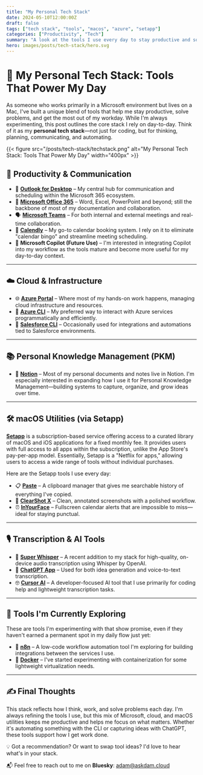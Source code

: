 ```yaml
---
title: "My Personal Tech Stack"
date: 2024-05-10T12:00:00Z
draft: false
tags: ["tech stack", "tools", "macos", "azure", "setapp"]
categories: ["Productivity", "Tech"]
summary: "A look at the tools I use every day to stay productive and solve problems across macOS and Microsoft ecosystems."
hero: images/posts/tech-stack/hero.svg
---
```


# 🧰 My Personal Tech Stack: Tools That Power My Day

As someone who works primarily in a Microsoft environment but lives on a Mac, I've built a unique blend of tools that help me stay productive, solve problems, and get the most out of my workday. While I'm always experimenting, this post outlines the core stack I rely on day-to-day. Think of it as my **personal tech stack**—not just for coding, but for thinking, planning, communicating, and automating.

{{< figure src="/posts/tech-stack/techstack.png" alt="My Personal Tech Stack: Tools That Power My Day" width="400px" >}}

## 🧠 Productivity & Communication

- 📧 **[Outlook for Desktop](https://www.microsoft.com/en-us/microsoft-365/outlook/email-and-calendar-software-microsoft-outlook)** – My central hub for communication and scheduling within the Microsoft 365 ecosystem.
- 📂 **[Microsoft Office 365](https://www.microsoft.com/en-us/microsoft-365)** – Word, Excel, PowerPoint and beyond; still the backbone of most of my documentation and collaboration.
- 🗣️ **[Microsoft Teams](https://www.microsoft.com/en-us/microsoft-teams/group-chat-software)** – For both internal and external meetings and real-time collaboration.
- 📅 **[Calendly](https://calendly.com/)** – My go-to calendar booking system. I rely on it to eliminate "calendar bingo" and streamline meeting scheduling.
- 🤖 **Microsoft Copilot (Future Use)** – I'm interested in integrating Copilot into my workflow as the tools mature and become more useful for my day-to-day context.

---

## ☁️ Cloud & Infrastructure

- 🌐 **[Azure Portal](https://portal.azure.com/)** – Where most of my hands-on work happens, managing cloud infrastructure and resources.
- 🧪 **[Azure CLI](https://learn.microsoft.com/en-us/cli/azure/install-azure-cli)** – My preferred way to interact with Azure services programmatically and efficiently.
- 🔧 **[Salesforce CLI](https://developer.salesforce.com/tools/sfdxcli)** – Occasionally used for integrations and automations tied to Salesforce environments.

---

## 📚 Personal Knowledge Management (PKM)

- 🧾 **[Notion](https://www.notion.so/)** – Most of my personal documents and notes live in Notion. I'm especially interested in expanding how I use it for Personal Knowledge Management—building systems to capture, organize, and grow ideas over time.

---

## 🛠️ macOS Utilities (via Setapp)

**[Setapp](https://go.setapp.com/invite/cbdfsilt)** is a subscription-based service offering access to a curated library of macOS and iOS applications for a fixed monthly fee. It provides users with full access to all apps within the subscription, unlike the App Store's pay-per-app model. Essentially, Setapp is a "Netflix for apps," allowing users to access a wide range of tools without individual purchases.

Here are the Setapp tools I use every day:

- 📋 **[Paste](https://pasteapp.io/)** – A clipboard manager that gives me searchable history of everything I've copied.
- 📸 **[ClearShot X](https://setapp.com/apps/clearshot-x)** – Clean, annotated screenshots with a polished workflow.
- ⏰ **[InYourFace](https://setapp.com/apps/inyourface)** – Fullscreen calendar alerts that are impossible to miss—ideal for staying punctual.

---

## 🎙️ Transcription & AI Tools

- 🧠 **[Super Whisper](https://superwhisper.com/)** – A recent addition to my stack for high-quality, on-device audio transcription using Whisper by OpenAI.
- 💬 **[ChatGPT App](https://openai.com/chatgpt)** – Used for both idea generation and voice-to-text transcription.
- 🤓 **[Cursor AI](https://www.cursor.so/)** – A developer-focused AI tool that I use primarily for coding help and lightweight transcription tasks.

---

## 🧪 Tools I'm Currently Exploring

These are tools I'm experimenting with that show promise, even if they haven't earned a permanent spot in my daily flow just yet:

- 🔁 **[n8n](https://n8n.io/)** – A low-code workflow automation tool I'm exploring for building integrations between the services I use.
- 🐳 **[Docker](https://www.docker.com/)** – I've started experimenting with containerization for some lightweight virtualization needs.

---

## ✍️ Final Thoughts

This stack reflects how I think, work, and solve problems each day. I'm always refining the tools I use, but this mix of Microsoft, cloud, and macOS utilities keeps me productive and helps me focus on what matters. Whether it's automating something with the CLI or capturing ideas with ChatGPT, these tools support how I get work done.

💡 Got a recommendation? Or want to swap tool ideas? I'd love to hear what's in your stack.

📬 Feel free to reach out to me on **Bluesky**: [adam@askdam.cloud](https://bsky.app/profile/askadam.cloud)

